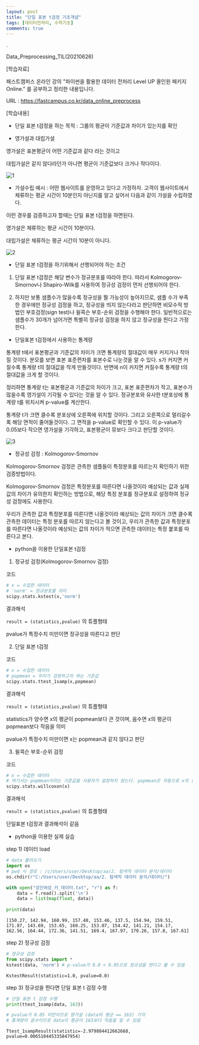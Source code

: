 ```yaml
---
layout: post
title: "단일 표본 t검정 기초개념"
tags: [데이터전처리, 수학기초]
comments: true
---
```


.

Data_Preprocessing_TIL(20210626)

[학습자료]

패스트캠퍼스 온라인 강의 "파이썬을 활용한 데이터 전처리 Level UP 올인원 패키지 Online." 를 공부하고 정리한 내용입니다.

URL : https://fastcampus.co.kr/data_online_preprocess

[학습내용]

- 단일 표본 t검정을 하는 목적 : 그룹의 평균이 기준값과 차이가 있는지를 확인


- 영가설과 대립가설

영가설은 표본평균이 어떤 기준값과 같다 라는 것이고

대립가설은 같지 않다라던가 아니면 평균이 기준값보다 크거나 작다이다.


![1](https://user-images.githubusercontent.com/41605276/123504276-1b361d80-d693-11eb-85b1-1b750f44f777.PNG)

- 가설수립 예시 : 어떤 웹사이트를 운영하고 있다고 가정하자. 고객이 웹사이트에서 체류하는 평균 시간이 10분인지 아닌지를 알고 싶어서 다음과 같이 가설을 수립하였다.

이런 경우를 검증하고자 할때는 단일 표본 t검정을 하면된다.

영가설은 체류하는 평균 시간이 10분이다.

대립가설은 체류하는 평균 시간이 10분이 아니다.

![2](https://user-images.githubusercontent.com/41605276/123504290-39038280-d693-11eb-8595-0f74b87ead0a.PNG)


- 단일 표본 t검정을 하기위해서 선행되어야 하는 조건

1) 단일 표본 t검정은 해당 변수가 정규분포를 따라야 한다. 따라서 Kolmogorov-Smornov나 Shapiro-Wilk를 사용하여 정규성 검정이 먼저 선행되어야 한다.

2) 하지만 보통 샘플수가 많을수록 정규성을 띌 가능성이 높아지므로, 샘플 수가 부족한 경우에만 정규성 검정을 하고, 정규성을 띄지 않는다라고 판단하면 비모수적 방법인 부호검정(sign test)나 윌콕슨 부호-순위 검정을 수행해야 한다. 일반적으로는 샘플수가 30개가 넘어가면 특별히 정규성 검정을 하지 않고 정규성을 띈다고 가정한다.

- 단일표본 t검정에서 사용하는 통계량

통계량 t에서 표본평균과 기준값의 차이가 크면 통계량의 절대값이 매우 커지거나 작아질 것이다. 분모를 보면 표본 표준편차를 표본수로 나눈것을 알 수 있다. s가 커지면 커질수록 통계량 t의 절대값을 작게 만들것이다. 반면에 n이 커지면 커질수록 통계량 t의 절대값을 크게 할 것이다. 

정리하면 통계량 t는 표본평균과 기준값의 차이가 크고, 표본 표준편차가 작고, 표본수가 많을수록 영가설이 기각될 수 있다는 것을 알 수 있다. 정규분포와 유사한 t분포상에 통계량 t를 위치시켜 p-value를 계산한다.

통계량 t가 크면 클수록 분포상에 오른쪽에 위치할 것이다. 그리고 오른쪽으로 멀리갈수록 해당 면적이 줄어들것이다. 그 면적을 p-value로 확인할 수 있다. 이 p-value가 0.05보다 작으면 영가설을 기각하고, 표본평균이 뮤보다 크다고 판단할 것이다.

![3](https://user-images.githubusercontent.com/41605276/123504451-600e8400-d694-11eb-8a6c-1efcfcfca5f6.png)

- 정규성 검정 : Kolmogorov-Smornov

Kolmogorov-Smornov 검정은 관측한 샘플들이 특정분포를 따르는지 확인하기 위한 검증방법이다.

Kolmogorov-Smornov 검정은 특정분포를 따른다면 나올것이라 예상되는 값과 실제 값의 차이가 유의한지 확인하는 방법으로, 해당 특정 분포를 정규분포로 설정하여 정규성 검정에도 사용한다.

우리가 관측한 값과 특정분포를 따른다면 나올것이라 예상되는 값의 차이가 크면 클수록 관측한 데이터는 특정 분포를 따르지 않는다고 볼 것이고, 우리가 관측한 값과 특정분포를 따른다면 나올것이라 예상되는 값의 차이가 적으면 관측한 데이터는 특정 붙포를 따른다고 본다.

- python을 이용한 단일표본 t검정

1) 정규성 검정(Kolmogorov-Smornov 검정)

코드 


```python
# x = 수집한 데이터
# 'norm' = 정규분포를 의미
scipy.stats.kstest(x,'norm')
```

결과해석

`result = (statistics,pvalue)` 의 튜플형태

pvalue가 특정수치 미만이면 정규성을 따른다고 판단

2) 단일 표본 t검정

코드


```python
# x = 수집한 데이터
# popmean = 우리가 검정하고자 하는 기준값
scipy.stats.ttest_1samp(x,popmean)
```

결과해석

`result = (statistics,pvalue)` 의 튜플형태

statistics가 양수면 x의 평균이 popmean보다 큰 것이며, 음수면 x의 평균이 popmean보다 작음을 의미

pvalue가 특정수치 미만이면 x는 popmean과 같지 않다고 판단

3) 윌콕슨 부호-순위 검정

코드


```python
# x = 수집한 데이터
# 여기서는 popmean이라는 기준값을 사용자가 설정하지 않는다. popmean은 자동으로 x의 중위수로 설정된다.
scipy.stats.willcoxon(x)
```

결과해석

`result = (statistics,pvalue)` 의 튜플형태

단일표본 t검정과 결과해석이 같음

- python을 이용한 실제 실습

step 1) 데이터 load


```python
# data 불러오기
import os
# pwd 시 경로 : /c/Users/user/Desktop/aa/2. 탐색적 데이터 분석/데이터
os.chdir(r"C:/Users/user/Desktop/aa/2. 탐색적 데이터 분석/데이터/")

with open("성인여성_키_데이터.txt", "r") as f:
    data = f.read().split('\n')
    data = list(map(float, data))
    
print(data)
```

    [150.27, 142.94, 160.99, 157.48, 153.46, 137.5, 154.94, 159.51, 171.87, 143.69, 153.65, 160.25, 153.07, 154.42, 141.21, 154.17, 162.56, 164.44, 172.36, 141.51, 169.4, 167.97, 170.26, 157.8, 167.61]
    

step 2) 정규성 검정


```python
# 정규성 검정
from scipy.stats import *
kstest(data, 'norm') # p-value가 0.0 < 0.05으로 정규성을 띈다고 볼 수 있음 
```




    KstestResult(statistic=1.0, pvalue=0.0)



step 3) 정규성을 띈다면 단일 표본 t 검정 수행


```python
# 단일 표본 t 검정 수행
print(ttest_1samp(data, 163)) 

# pvalue가 0.05 미만이므로 영가설 (data의 평균 == 163) 기각
# 통계량이 음수이므로 data이 평균이 163보다 작음을 알 수 있음
```

    Ttest_1sampResult(statistic=-2.979804412662668, pvalue=0.006510445335847954)
    
